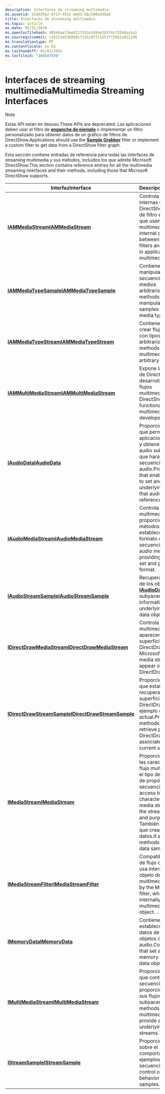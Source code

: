 ```yaml
---
description: Interfaces de streaming multimedia
ms.assetid: 53d639e2-8717-4552-b0d3-b8c500bd38a8
title: Interfaces de streaming multimedia
ms.topic: article
ms.date: 05/31/2018
ms.openlocfilehash: d654bae73ee822f553a1494e3b374cf35b8ac4a1
ms.sourcegitcommit: c16214e53680dc71d1c07111b51f72b82a4512d8
ms.translationtype: MT
ms.contentlocale: es-ES
ms.lasthandoff: 03/03/2021
ms.locfileid: "104547438"
---
```

# <a name="multimedia-streaming-interfaces"></a><span data-ttu-id="a44de-103">Interfaces de streaming multimedia</span><span class="sxs-lookup"><span data-stu-id="a44de-103">Multimedia Streaming Interfaces</span></span>

> [!Note]  
> <span data-ttu-id="a44de-104">Estas API están en desuso.</span><span class="sxs-lookup"><span data-stu-id="a44de-104">These APIs are deprecated.</span></span> <span data-ttu-id="a44de-105">Las aplicaciones deben usar el filtro de [**enganche de ejemplo**](sample-grabber-filter.md) o implementar un filtro personalizado para obtener datos de un gráfico de filtros de DirectShow.</span><span class="sxs-lookup"><span data-stu-id="a44de-105">Applications should use the [**Sample Grabber**](sample-grabber-filter.md) filter or implement a custom filter to get data from a DirectShow filter graph.</span></span>

 

<span data-ttu-id="a44de-106">Esta sección contiene entradas de referencia para todas las interfaces de streaming multimedia y sus métodos, incluidos los que admite Microsoft DirectShow.</span><span class="sxs-lookup"><span data-stu-id="a44de-106">This section contains reference entries for all the multimedia streaming interfaces and their methods, including those that Microsoft DirectShow supports.</span></span>



| <span data-ttu-id="a44de-107">Interfaz</span><span class="sxs-lookup"><span data-stu-id="a44de-107">Interface</span></span>                                                  | <span data-ttu-id="a44de-108">Descripción</span><span class="sxs-lookup"><span data-stu-id="a44de-108">Description</span></span>                                                                                                                                             |
|------------------------------------------------------------|---------------------------------------------------------------------------------------------------------------------------------------------------------|
| [<span data-ttu-id="a44de-109">**IAMMediaStream**</span><span class="sxs-lookup"><span data-stu-id="a44de-109">**IAMMediaStream**</span></span>](/previous-versions/windows/desktop/api/amstream/nn-amstream-iammediastream)                   | <span data-ttu-id="a44de-110">Controla las conexiones internas entre filtros de DirectShow y gráficos de filtro en aplicaciones que usan streaming multimedia.</span><span class="sxs-lookup"><span data-stu-id="a44de-110">Handles the internal connections between DirectShow filters and filter graphs in applications that use multimedia streaming.</span></span>                            |
| [<span data-ttu-id="a44de-111">**IAMMediaTypeSample**</span><span class="sxs-lookup"><span data-stu-id="a44de-111">**IAMMediaTypeSample**</span></span>](/previous-versions/windows/desktop/api/amstream/nn-amstream-iammediatypesample)           | <span data-ttu-id="a44de-112">Contiene métodos para manipular ejemplos de secuencias con tipos de medios arbitrarios.</span><span class="sxs-lookup"><span data-stu-id="a44de-112">Contains methods for manipulating stream samples with arbitrary media types.</span></span>                                                                            |
| [<span data-ttu-id="a44de-113">**IAMMediaTypeStream**</span><span class="sxs-lookup"><span data-stu-id="a44de-113">**IAMMediaTypeStream**</span></span>](/previous-versions/windows/desktop/api/amstream/nn-amstream-iammediatypestream)           | <span data-ttu-id="a44de-114">Contiene métodos para crear flujos multimedia con tipos de medios arbitrarios.</span><span class="sxs-lookup"><span data-stu-id="a44de-114">Contains methods for creating multimedia streams with arbitrary media types.</span></span>                                                                            |
| [<span data-ttu-id="a44de-115">**IAMMultiMediaStream**</span><span class="sxs-lookup"><span data-stu-id="a44de-115">**IAMMultiMediaStream**</span></span>](/previous-versions/windows/desktop/api/amstream/nn-amstream-iammultimediastream)         | <span data-ttu-id="a44de-116">Expone la funcionalidad de DirectShow a los desarrolladores de flujos multimedia.</span><span class="sxs-lookup"><span data-stu-id="a44de-116">Exposes DirectShow functionality to multimedia stream developers.</span></span>                                                                                       |
| [<span data-ttu-id="a44de-117">**IAudioData**</span><span class="sxs-lookup"><span data-stu-id="a44de-117">**IAudioData**</span></span>](/previous-versions/windows/desktop/api/austream/nn-austream-iaudiodata)                           | <span data-ttu-id="a44de-118">Proporciona métodos que permiten a las aplicaciones establecer y obtener los datos de audio subyacentes a los que hará referencia las secuencias de audio.</span><span class="sxs-lookup"><span data-stu-id="a44de-118">Provides methods that enable applications to set and get the underlying audio data that audio streams will reference.</span></span>                                   |
| [<span data-ttu-id="a44de-119">**IAudioMediaStream**</span><span class="sxs-lookup"><span data-stu-id="a44de-119">**IAudioMediaStream**</span></span>](/previous-versions/windows/desktop/api/austream/nn-austream-iaudiomediastream)             | <span data-ttu-id="a44de-120">Controla los flujos multimedia de audio proporcionando métodos que establecen y obtienen el formato de la secuencia.</span><span class="sxs-lookup"><span data-stu-id="a44de-120">Controls audio media streams by providing methods that set and get the stream's format.</span></span>                                                                 |
| [<span data-ttu-id="a44de-121">**IAudioStreamSample**</span><span class="sxs-lookup"><span data-stu-id="a44de-121">**IAudioStreamSample**</span></span>](/previous-versions/windows/desktop/api/austream/nn-austream-iaudiostreamsample)           | <span data-ttu-id="a44de-122">Recupera información de los objetos de datos [**IAudioData**](/previous-versions/windows/desktop/api/austream/nn-austream-iaudiodata) subyacentes.</span><span class="sxs-lookup"><span data-stu-id="a44de-122">Retrieves information from the underlying [**IAudioData**](/previous-versions/windows/desktop/api/austream/nn-austream-iaudiodata) data objects.</span></span>                                                                |
| [<span data-ttu-id="a44de-123">**IDirectDrawMediaStream**</span><span class="sxs-lookup"><span data-stu-id="a44de-123">**IDirectDrawMediaStream**</span></span>](/previous-versions/windows/desktop/api/ddstream/nn-ddstream-idirectdrawmediastream)   | <span data-ttu-id="a44de-124">Controla las secuencias multimedia que aparecen en las superficies® de DirectDraw de Microsoft®.</span><span class="sxs-lookup"><span data-stu-id="a44de-124">Controls media streams that appear on Microsoft® DirectDraw® surfaces.</span></span>                                                                                  |
| [<span data-ttu-id="a44de-125">**IDirectDrawStreamSample**</span><span class="sxs-lookup"><span data-stu-id="a44de-125">**IDirectDrawStreamSample**</span></span>](/previous-versions/windows/desktop/api/ddstream/nn-ddstream-idirectdrawstreamsample) | <span data-ttu-id="a44de-126">Proporciona métodos que establecen y recuperan punteros a la superficie de DirectDraw asociada al ejemplo de secuencia actual.</span><span class="sxs-lookup"><span data-stu-id="a44de-126">Provides methods that set and retrieve pointers to the DirectDraw surface associated with the current stream sample.</span></span>                                    |
| [<span data-ttu-id="a44de-127">**IMediaStream**</span><span class="sxs-lookup"><span data-stu-id="a44de-127">**IMediaStream**</span></span>](/previous-versions/windows/desktop/api/mmstream/nn-mmstream-imediastream)                       | <span data-ttu-id="a44de-128">Proporciona acceso a las características de un flujo multimedia, como el tipo de medio y el ID. de propósito de la secuencia.</span><span class="sxs-lookup"><span data-stu-id="a44de-128">Provides access to the characteristics of a media stream, such as the stream's media type and purpose ID.</span></span> <span data-ttu-id="a44de-129">También tiene métodos que crean ejemplos de datos.</span><span class="sxs-lookup"><span data-stu-id="a44de-129">It also has methods that create data samples.</span></span> |
| [<span data-ttu-id="a44de-130">**IMediaStreamFilter**</span><span class="sxs-lookup"><span data-stu-id="a44de-130">**IMediaStreamFilter**</span></span>](/previous-versions/windows/desktop/api/amstream/nn-amstream-imediastreamfilter)           | <span data-ttu-id="a44de-131">Compatible con el filtro de flujo de medios, que usa internamente el objeto de flujo multimedia.</span><span class="sxs-lookup"><span data-stu-id="a44de-131">Supported by the Media Stream filter, which is used internally by the multimedia stream object.</span></span> <span data-ttu-id="a44de-132">.</span><span class="sxs-lookup"><span data-stu-id="a44de-132">.</span></span>                                                       |
| [<span data-ttu-id="a44de-133">**IMemoryData**</span><span class="sxs-lookup"><span data-stu-id="a44de-133">**IMemoryData**</span></span>](/previous-versions/windows/desktop/api/austream/nn-austream-imemorydata)                         | <span data-ttu-id="a44de-134">Contiene métodos que establecen y recuperan datos de memoria en objetos de datos de audio.</span><span class="sxs-lookup"><span data-stu-id="a44de-134">Contains methods that set and retrieve memory data on audio data objects.</span></span>                                                                               |
| [<span data-ttu-id="a44de-135">**IMultiMediaStream**</span><span class="sxs-lookup"><span data-stu-id="a44de-135">**IMultiMediaStream**</span></span>](/previous-versions/windows/desktop/api/mmstream/nn-mmstream-imultimediastream)             | <span data-ttu-id="a44de-136">Proporciona métodos que controlan una secuencia multimedia y proporcionan acceso a sus flujos multimedia subyacentes.</span><span class="sxs-lookup"><span data-stu-id="a44de-136">Provides methods that control a multimedia stream and provide access to its underlying media streams.</span></span>                                                   |
| [<span data-ttu-id="a44de-137">**IStreamSample**</span><span class="sxs-lookup"><span data-stu-id="a44de-137">**IStreamSample**</span></span>](/previous-versions/windows/desktop/api/mmstream/nn-mmstream-istreamsample)                     | <span data-ttu-id="a44de-138">Proporciona control sobre el comportamiento de los ejemplos de secuencias.</span><span class="sxs-lookup"><span data-stu-id="a44de-138">Provides control over the behavior of stream samples.</span></span>                                                                                                   |



 

 

 



